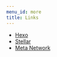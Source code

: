 ```yaml
---
menu_id: more
title: Links
---
```


- [Hexo](https://hexo.io)
- [Stellar](https://github.com/xaoxuu/hexo-theme-stellar/)
- [Meta Network](https://meta-network.mttk.net)
